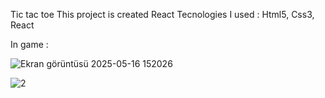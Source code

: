 Tic tac toe
This project is created React
Tecnologies I used : Html5, Css3, React

In game :

![Ekran görüntüsü 2025-05-16 152026](https://github.com/user-attachments/assets/51e290f2-09fa-47d1-8a4e-c57b23c87690)

![2](https://github.com/user-attachments/assets/d471ed5e-78f7-43a8-9184-3b06c70da1d9)
